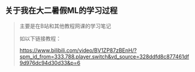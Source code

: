 ## 关于我在大二暑假ML的学习过程
> 主要是在B站和其他教程网课的学习笔记
>
> 如以下链接教程：
> 
> https://www.bilibili.com/video/BV1ZP87zBEnH/?spm_id_from=333.788.player.switch&vd_source=328ddfd8c877461df9d976dc94d30d33&p=6

